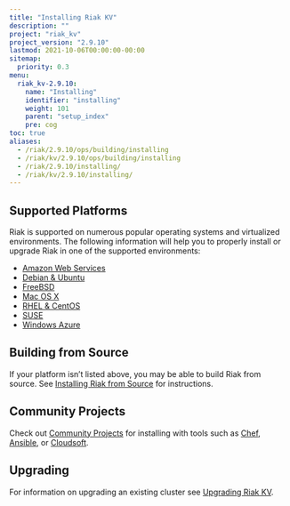 ```yaml
---
title: "Installing Riak KV"
description: ""
project: "riak_kv"
project_version: "2.9.10"
lastmod: 2021-10-06T00:00:00-00:00
sitemap:
  priority: 0.3
menu:
  riak_kv-2.9.10:
    name: "Installing"
    identifier: "installing"
    weight: 101
    parent: "setup_index"
    pre: cog
toc: true
aliases:
  - /riak/2.9.10/ops/building/installing
  - /riak/kv/2.9.10/ops/building/installing
  - /riak/2.9.10/installing/
  - /riak/kv/2.9.10/installing/
---
```


[install aws]: {{<baseurl>}}riak/kv/2.9.10/setup/installing/amazon-web-services
[install debian & ubuntu]: {{<baseurl>}}riak/kv/2.9.10/setup/installing/debian-ubuntu
[install freebsd]: {{<baseurl>}}riak/kv/2.9.10/setup/installing/freebsd
[install mac osx]: {{<baseurl>}}riak/kv/2.9.10/setup/installing/mac-osx
[install rhel & centos]: {{<baseurl>}}riak/kv/2.9.10/setup/installing/rhel-centos
[install suse]: {{<baseurl>}}riak/kv/2.9.10/setup/installing/suse
[install windows azure]: {{<baseurl>}}riak/kv/2.9.10/setup/installing/windows-azure
[install source index]: {{<baseurl>}}riak/kv/2.9.10/setup/installing/source
[community projects]: {{<baseurl>}}community/projects
[upgrade index]: {{<baseurl>}}riak/kv/2.9.10/setup/upgrading

## Supported Platforms

Riak is supported on numerous popular operating systems and virtualized
environments. The following information will help you to
properly install or upgrade Riak in one of the supported environments:

  * [Amazon Web Services][install aws]
  * [Debian & Ubuntu][install debian & ubuntu]
  * [FreeBSD][install freebsd]
  * [Mac OS X][install mac osx]
  * [RHEL & CentOS][install rhel & centos]
  * [SUSE][install suse]
  * [Windows Azure][install windows azure]

## Building from Source

If your platform isn’t listed above, you may be able to build Riak from source. See [Installing Riak from Source][install source index] for instructions.

## Community Projects

Check out [Community Projects][community projects] for installing with tools such as [Chef](https://www.chef.io/chef/), [Ansible](http://www.ansible.com/), or [Cloudsoft](http://www.cloudsoftcorp.com/).

## Upgrading

For information on upgrading an existing cluster see [Upgrading Riak KV][upgrade index].

